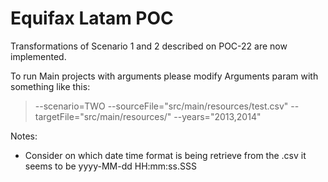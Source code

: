 #  Equifax Latam POC

Transformations of Scenario 1 and 2 described on POC-22 are now implemented.

To run Main projects with arguments please modify Arguments param with something like this:

> --scenario=TWO --sourceFile="src/main/resources/test.csv" --targetFile="src/main/resources/" --years="2013,2014"

Notes:
- Consider on which date time format is being retrieve from the .csv it seems to be yyyy-MM-dd HH:mm:ss.SSS 